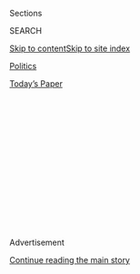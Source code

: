 <div id="app">

<div>

<div>

<div>

<div class="NYTAppHideMasthead css-1q2w90k e1suatyy0">

<div class="section css-ui9rw0 e1suatyy2">

<div class="css-eph4ug er09x8g0">

<div class="css-6n7j50">

</div>

<span class="css-1dv1kvn">Sections</span>

<div class="css-10488qs">

<span class="css-1dv1kvn">SEARCH</span>

</div>

[Skip to content](#site-content)[Skip to site
index](#site-index)

</div>

<div id="masthead-section-label" class="css-1wr3we4 eaxe0e00">

[Politics](https://www.nytimes.com/section/politics)

</div>

<div class="css-10698na e1huz5gh0">

</div>

</div>

<div id="masthead-bar-one" class="section hasLinks css-15hmgas e1csuq9d3">

<div class="css-uqyvli e1csuq9d0">

</div>

<div class="css-1uqjmks e1csuq9d1">

</div>

<div class="css-9e9ivx">

[](https://myaccount.nytimes.com/auth/login?response_type=cookie&client_id=vi)

</div>

<div class="css-1bvtpon e1csuq9d2">

[Today’s
Paper](https://www.nytimes.com/section/todayspaper)

</div>

</div>

</div>

</div>

<div data-aria-hidden="false">

<div id="site-content" data-role="main">

<div>

<div class="css-1aor85t" style="opacity:0.000000001;z-index:-1;visibility:hidden">

<div class="css-1hqnpie">

<div class="css-epjblv">

<span class="css-17xtcya">[Politics](/section/politics)</span><span class="css-x15j1o">|</span><span class="css-fwqvlz">Betsy
DeVos’s Education Hearing Erupts Into Partisan
Debate</span>

</div>

<div class="css-k008qs">

<div class="css-1iwv8en">

<span class="css-18z7m18"></span>

<div>

</div>

</div>

<span class="css-1n6z4y">https://nyti.ms/2jWZgKz</span>

<div class="css-1705lsu">

<div class="css-4xjgmj">

<div class="css-4skfbu" data-role="toolbar" data-aria-label="Social Media Share buttons, Save button, and Comments Panel with current comment count" data-testid="share-tools">

  - 
  - 
  - 
  - 
    
    <div class="css-6n7j50">
    
    </div>

  - 
  - 

</div>

</div>

</div>

</div>

</div>

</div>

<div class="css-13pd83m">

</div>

<div id="top-wrapper" class="css-1sy8kpn">

<div id="top-slug" class="css-l9onyx">

Advertisement

</div>

[Continue reading the main
story](#after-top)

<div class="ad top-wrapper" style="text-align:center;height:100%;display:block;min-height:250px">

<div id="top" class="place-ad" data-position="top" data-size-key="top">

</div>

</div>

<div id="after-top">

</div>

</div>

<div id="sponsor-wrapper" class="css-1hyfx7x">

<div id="sponsor-slug" class="css-19vbshk">

Supported by

</div>

[Continue reading the main
story](#after-sponsor)

<div id="sponsor" class="ad sponsor-wrapper" style="text-align:center;height:100%;display:block">

</div>

<div id="after-sponsor">

</div>

</div>

<div class="css-1vkm6nb ehdk2mb0">

# Betsy DeVos’s Education Hearing Erupts Into Partisan Debate

</div>

![<span class="css-16f3y1r e13ogyst0">Betsy DeVos, in her hearing to be
education secretary, said parents should be allowed to choose where
their children attend
school.</span><span class="css-cch8ym"><span class="css-1dv1kvn">Credit</span><span class="css-cnj6d5 e1z0qqy90" itemprop="copyrightHolder"><span class="css-1ly73wi e1tej78p0">Credit...</span><span>Al
Drago/The New York
Times</span></span></span>](https://static01.nyt.com/images/2017/01/18/us/18devos/18devos-videoSixteenByNine3000.jpg)

<div class="css-xt80pu e12qa4dv0">

<div class="css-18e8msd">

<div class="css-vp77d3 epjyd6m0">

<div class="css-1baulvz">

By [<span class="css-1baulvz" itemprop="name">Kate
Zernike</span>](http://www.nytimes.com/by/kate-zernike) and
[<span class="css-1baulvz last-byline" itemprop="name">Yamiche
Alcindor</span>](http://www.nytimes.com/by/yamiche-alcindor)

</div>

</div>

  - Jan. 17,
    2017

  - 
    
    <div class="css-4xjgmj">
    
    <div class="css-d8bdto" data-role="toolbar" data-aria-label="Social Media Share buttons, Save button, and Comments Panel with current comment count" data-testid="share-tools">
    
      - 
      - 
      - 
      - 
        
        <div class="css-6n7j50">
        
        </div>
    
      - 
      - 
    
    </div>
    
    </div>

</div>

</div>

<div class="section meteredContent css-1r7ky0e" name="articleBody" itemprop="articleBody">

<div class="css-1fanzo5 StoryBodyCompanionColumn">

<div class="css-53u6y8">

WASHINGTON — At her confirmation hearing on Tuesday to be education
secretary, Betsy DeVos vigorously defended her work steering taxpayer
dollars from traditional public schools, arguing that it was time to
move away from a “one size fits all” system and toward newer models for
students from preschool to college.

The hearing quickly became a heated and partisan debate that reflected
the nation’s political divide on how best to spend public money in
education.

Republicans applauded Ms. DeVos’s work to expand charter schools and
school vouchers, which give families public funds to help pay tuition at
private schools. Democrats criticized her for wanting to “privatize”
public education and pushed her, unsuccessfully, to support making
public colleges and universities tuition-free.

Ms. DeVos, [a
billionaire](https://www.nytimes.com/2017/01/09/us/politics/betsy-devos-education-secretary.html "Times article.")
with a complex web of investments, including in companies that stand to
win or lose from federal education policy, was the first nominee of
President-elect Donald J. Trump to have a Senate hearing without
completing an ethics review on how she planned to avoid conflicts of
interest. Democrats pointed out that in the past, Republicans had
insisted that no hearings be conducted before those reviews were
complete.

</div>

</div>

<div class="css-1fanzo5 StoryBodyCompanionColumn">

<div class="css-53u6y8">

Senator Lamar Alexander, Republican of Tennessee and chairman of the
Committee on Health, Education, Labor and Pensions, limited the
questioning to one round of five minutes for each senator, prompting
howls from Democrats, who noted that previous hearings had included two
rounds of
questions.

</div>

</div>

<div class="css-1sngw6j">

[](https://www.nytimes.com/interactive/2016/12/05/us/politics/trump-cabinet-insiders-outsiders-millionaires.html)

<div class="css-1eoytci">

![](https://static01.nyt.com/images/2016/12/02/us/politics/trump-cabinet-insiders-outsiders-millionaires-1480717606838/trump-cabinet-insiders-outsiders-millionaires-1480717606838-thumbLarge-v2.png)

</div>

<div class="css-1rha1bf">

## Outsiders, Insiders and Multimillionaires in Trump’s Cabinet

President-elect Donald J. Trump’s cabinet and top staff are shaping up
to be a mix of wealthy Washington outsiders, Republican insiders and
former military officers who have been critical of the Obama
administration.

</div>

</div>

<div class="css-1fanzo5 StoryBodyCompanionColumn">

<div class="css-53u6y8">

“It suggests that this committee is trying to protect this nominee from
scrutiny,” said Senator Christopher S. Murphy, Democrat of Connecticut.

With time limited, Democrats confronted Ms. DeVos with rapid-fire
questions, demanding that she explain her family’s contributions to
groups that support so-called conversion therapy for gay people; her
donations to Republicans and their causes, which she agreed totaled
about $200 million over the years; her past statements that government
“sucks” and that public schools are a “dead end”; and the poor
performance of charter schools in Detroit, where she resisted
legislation that would have blocked chronically failing charter schools
from expanding.

Under questioning, Ms. DeVos said it would be “premature” to say whether
she would continue the Obama administration’s policy requiring uniform
reporting standards for sexual assaults on college campuses. She told
Mr. Murphy, whose constituents include families whose children were
killed in the 2012 massacre at Sandy Hook Elementary School, that it
should be “left to locales” to decide whether guns are allowed in
schools, and that she supported Mr. Trump’s call to ban gun-free zones
around schools. She also denied that she had personally supported
conversion therapy.

</div>

</div>

<div class="css-1fanzo5 StoryBodyCompanionColumn">

<div class="css-53u6y8">

Senator Elizabeth Warren of Massachusetts pressed Ms. DeVos on how she
could oversee the Education Department, the largest provider of student
loans, given that she had no experience running a large bureaucracy and
that neither she nor her children had ever taken out a student loan.

“So you have no personal experience with college financial aid?” Ms.
Warren asked.

Ms. DeVos, who did not attend public schools or send her children to
public schools, argued that vouchers and charter schools were simply a
way of offering poor parents the kind of school choice that wealthy
parents have long been able to afford.

She described a visit she and her husband, an heir to the Amway fortune,
made to a Christian school in her hometown, Grand Rapids, Mich., as a
turning point in her career as a school choice advocate. “We saw the
struggles and sacrifices many of these families faced when trying to
choose the best educational option for their children,” she said. “For
me, this was not just an issue of public policy but of national
injustice.”

But Democrats said research showed that voucher programs had done little
to raise achievement among poor students.

</div>

</div>

<div class="css-79elbk" data-testid="photoviewer-wrapper">

<div class="css-z3e15g" data-testid="photoviewer-wrapper-hidden">

</div>

<div class="css-1a48zt4 ehw59r15" data-testid="photoviewer-children">

![<span class="css-16f3y1r e13ogyst0" data-aria-hidden="true">Senator
Patty Murray of Washington, the ranking Democrat on the committee,
pressed Ms. DeVos on whether or not she would privatize public
schools.</span><span class="css-cnj6d5 e1z0qqy90" itemprop="copyrightHolder"><span class="css-1ly73wi e1tej78p0">Credit...</span><span>Al
Drago/The New York
Times</span></span>](https://static01.nyt.com/images/2017/01/18/us/18devos2/18devos2-articleInline.jpg?quality=75&auto=webp&disable=upscale)

</div>

</div>

<div class="css-1fanzo5 StoryBodyCompanionColumn">

<div class="css-53u6y8">

Senator Patty Murray of Washington, the ranking Democrat on the
committee, asked Ms. DeVos, “Can you commit to us that you will not work
to privatize public schools or cut a single penny from public
education?”

Ms. DeVos began to demur, saying that “not all schools are working for
the students that are assigned to them” and that she would work to find
“common ground” to give parents “options.”

</div>

</div>

<div class="css-1fanzo5 StoryBodyCompanionColumn">

<div class="css-53u6y8">

“I take that as not being willing to commit to not privatizing public
education,” Ms. Murray said.

Mr. Alexander, himself a former education secretary, argued that Ms.
DeVos’s support of charter schools and vouchers put her in the
“mainstream” of public opinion, and that her critics were outside it.
He noted that charter schools, which are publicly funded but typically
run independently of local school districts and teachers’ unions, have
been supported by Republican and Democratic presidents going back to
Bill Clinton.

Democrats, however, argued that Ms. DeVos’s support went well beyond
charter schools, to include the more contentious policy of sending
public money to private and religious schools.

“Charter schools are not the issue here,” said Senator Al Franken of
Minnesota, where Democrats pushed the nation’s first law allowing
charter schools nearly three decades ago. He noted that 37 states
prohibit the use of public dollars for religious schools.

One Republican, Senator Lisa Murkowski of Alaska, expressed concern
about Ms. DeVos’s enthusiasm for school choice — a moot point for many
of her constituents, given the vastness of her state.

“When there is no way to get to an alternative option for your child,
the best parent is left relying on a public school system that they
demand to be there for their kids,” she said, asking Ms. DeVos to ensure
that her commitment to traditional public education was as “strong and
robust” as her passion for school choice.

</div>

</div>

</div>

<div>

</div>

<div>

</div>

<div>

</div>

<div>

<div id="bottom-wrapper" class="css-1ede5it">

<div id="bottom-slug" class="css-l9onyx">

Advertisement

</div>

[Continue reading the main
story](#after-bottom)

<div id="bottom" class="ad bottom-wrapper" style="text-align:center;height:100%;display:block;min-height:90px">

</div>

<div id="after-bottom">

</div>

</div>

</div>

</div>

</div>

## Site Index

<div>

</div>

## Site Information Navigation

  - [© <span>2020</span> <span>The New York Times
    Company</span>](https://help.nytimes.com/hc/en-us/articles/115014792127-Copyright-notice)

<!-- end list -->

  - [NYTCo](https://www.nytco.com/)
  - [Contact
    Us](https://help.nytimes.com/hc/en-us/articles/115015385887-Contact-Us)
  - [Work with us](https://www.nytco.com/careers/)
  - [Advertise](https://nytmediakit.com/)
  - [T Brand Studio](http://www.tbrandstudio.com/)
  - [Your Ad
    Choices](https://www.nytimes.com/privacy/cookie-policy#how-do-i-manage-trackers)
  - [Privacy](https://www.nytimes.com/privacy)
  - [Terms of
    Service](https://help.nytimes.com/hc/en-us/articles/115014893428-Terms-of-service)
  - [Terms of
    Sale](https://help.nytimes.com/hc/en-us/articles/115014893968-Terms-of-sale)
  - [Site
    Map](https://spiderbites.nytimes.com)
  - [Help](https://help.nytimes.com/hc/en-us)
  - [Subscriptions](https://www.nytimes.com/subscription?campaignId=37WXW)

</div>

</div>

</div>

</div>
